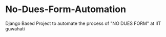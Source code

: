 # No-Dues-Form-Automation
 Django Based Project to automate the process of "NO DUES FORM" at IIT guwahati
